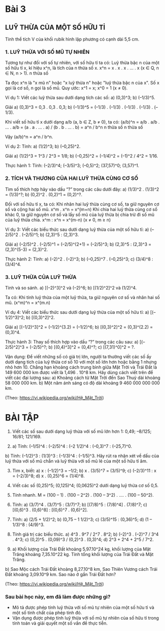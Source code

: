 # Bài 3
## LUỸ THỪA CỦA MỘT SỐ HỮU TỈ

Tính thể tích V của khối rubik hình lập phương có cạnh dài 5,5 cm.

### 1. LUỸ THỪA VỚI SỐ MŨ TỰ NHIÊN

Tương tự như đối với số tự nhiên, với số hữu tỉ ta có:
Luỹ thừa bậc n của một số hữu tỉ x, kí hiệu x^n, là tích của n thừa số x.
x^n = x . x . x . ... . x (x ∈ Q, n ∈ N, n > 1).
n thừa số

Ta đọc x^n là "x mũ n" hoặc "x luỹ thừa n" hoặc "luỹ thừa bậc n của x".
Số x gọi là cơ số, n gọi là số mũ.
Quy ước: x^1 = x;
           x^0 = 1 (x ≠ 0).

Ví dụ 1: Viết các luỹ thừa sau dưới dạng tích các số: a) (0,3)^3; b) (–1/3)^5.

Giải
a) (0,3)^3 = 0,3 . 0,3 . 0,3;
b) (–1/3)^5 = (–1/3) . (–1/3) . (–1/3) . (–1/3) . (–1/3).

Khi viết số hữu tỉ x dưới dạng a/b (a, b ∈ Z, b ≠ 0), ta có:
(a/b)^n = a/b . a/b . ... . a/b = (a . a . ... . a) / (b . b . ... . b) = a^n / b^n
n thừa số   n thừa số

Vậy (a/b)^n = a^n / b^n.

Ví dụ 2: Tính: a) (1/2)^3; b) (–0,25)^2.

Giải
a) (1/2)^3 = 1^3 / 2^3 = 1/8;
b) (–0,25)^2 = (–1/4)^2 = (–1)^2 / 4^2 = 1/16.

Thực hành 1: Tính:
(–2/3)^4; (–3/5)^3; (–0,5)^2; (37,57)^0; (3,57)^1.

### 2. TÍCH VÀ THƯƠNG CỦA HAI LUỸ THỪA CÙNG CƠ SỐ

Tìm số thích hợp hãy vào dấu “?” trong các câu dưới đây:
a) (1/3)^2 . (1/3)^2 = (1/3)^?;
b) (0,2)^2 . (0,2)^1 = (0,2)^?.

Đối với số hữu tỉ x, ta có:
Khi nhân hai luỹ thừa cùng cơ số, ta giữ nguyên cơ số và cộng hai số mũ.
x^m . x^n = x^(m+n)
Khi chia hai luỹ thừa cùng cơ số khác 0, ta giữ nguyên cơ số và lấy số mũ của luỹ thừa bị chia trừ đi số mũ của luỹ thừa chia.
x^m : x^n = x^(m-n) (x ≠ 0, m ≥ n)

Ví dụ 3: Viết các biểu thức sau dưới dạng luỹ thừa của một số hữu tỉ:
a) (–2/5)^2 . (–2/5)^1; b) (2,3)^5 : (2,3)^3.

Giải
a) (–2/5)^2 . (–2/5)^1 = (–2/5)^(2+1) = (–2/5)^3;
b) (2,3)^5 : (2,3)^3 = (2,3)^(5-3) = (2,3)^2.

Thực hành 2: Tính:
a) (–2)^2 . (–2)^3;
b) (–0,25)^7 . (–0,25)^3;
c) (3/4)^8 : (3/4)^4.

### 3. LUỸ THỪA CỦA LUỸ THỪA

Tính và so sánh.
a) [(–2)^3]^2 và (–2)^6;
b) [(1/2)^2]^2 và (1/2)^4.

Ta có:
Khi tính luỹ thừa của một luỹ thừa, ta giữ nguyên cơ số và nhân hai số mũ.
(x^m)^n = x^(m.n)

Ví dụ 4: Viết các biểu thức sau dưới dạng luỹ thừa của một số hữu tỉ:
a) [(–1/2)^3]^2; b) [(0,3)^2]^2.

Giải
a) [(–1/2)^3]^2 = (–1/2)^(3.2) = (–1/2)^6;
b) [(0,3)^2]^2 = (0,3)^(2.2) = (0,3)^4.

Thực hành 3: Thay số thích hợp vào dấu “?” trong các câu sau:
a) [(–2/5)^2]^3 = (–2/5)^?;
b) [(0,4)^3]^2 = (0,4)^?;
c) [(7,31)^0]^2 = ?.

Vận dụng: Để viết những số có giá trị lớn, người ta thường viết các số ấy dưới dạng tích của luỹ thừa cơ số 10 với một số lớn hơn hoặc bằng 1 nhưng nhỏ hơn 10. Chẳng hạn khoảng cách trung bình giữa Mặt Trời và Trái Đất là 149 600 000 km được viết là 1,496 . 10^8 km.
Hãy dùng cách viết trên để viết các đại lượng sau:
a) Khoảng cách từ Mặt Trời đến Sao Thuỷ dài khoảng 58 000 000 km.
b) Một năm ánh sáng có độ dài khoảng 9 460 000 000 000 km.

(Theo: https://vi.wikipedia.org/wiki/Hệ_Mặt_Trời)

# BÀI TẬP

1.  Viết các số sau dưới dạng luỹ thừa với số mũ lớn hơn 1: 0,49; –8/125; 16/81; 121/169.

2.  a) Tính: (–1/5)^4 : (–2/5)^4 : (–2 1/2)^4 : (–0,3)^7 : (–25,7)^0.

b) Tính: (–1/2)^3 : (1/3)^3 : (–1/3)^4 : (–1/5)^3.
Hãy rút ra nhận xét về dấu của luỹ thừa với số mũ chẵn và luỹ thừa với số mũ lẻ của một số hữu tỉ âm.

3.  Tìm x, biết:
    a) x : (–1/2)^3 = –1/2;
    b) x . (3/5)^7 = (3/5)^9;
    c) (–2/3)^11 : x = (–2/3)^8;
    d) x . (0,25)^6 = (1/4)^8.

4.  Viết các số (0,25)^5; (0,125)^4; (0,0625)^2 dưới dạng luỹ thừa cơ số 0,5.

5.  Tính nhanh.
    M = (100 – 1) . (100 – 2^2) . (100 – 3^2) . .... . (100 – 50^2).

6.  Tính:
    a) (3/7)^4 . (3/7)^5 : (3/7)^7;
    b) [(7/8)^5 : (7/8)^4] . (7/8)^7;
    c) [(0,6)^3 . (0,6)^8] : [(0,6)^7 . (0,6)^2].

7.  Tính:
    a) (2/5 + 1/2)^2;
    b) (0,75 – 1 1/2)^3;
    c) (3/5)^15 : (0,36)^5;
    d) (1 – 1/3)^8 : (4/9)^3.

8.  Tính giá trị các biểu thức.
    a) 4^3 . 9^7 / 2^7 . 8^2;
    b) (–2)^3 . (–2)^7 / 3^4 . 4^3;
    c) (0,2)^5 . (0,09)^3 / (0,2)^3 . (0,3)^4;
    d) 2^3 + 2^4 + 2^5 / 7^2.

9.  a) Khối lượng của Trái Đất khoảng 5,97.10^24 kg, khối lượng của Mặt Trăng khoảng 7,35.10^22 kg. Tính tổng khối lượng của Trái Đất và Mặt Trăng.

b) Sao Mộc cách Trái Đất khoảng 8,27.10^8 km, Sao Thiên Vương cách Trái Đất khoảng 3,09.10^9 km. Sao nào ở gần Trái Đất hơn?

(Theo: https://vi.wikipedia.org/wiki/Hệ_Mặt_Trời)

### Sau bài học này, em đã làm được những gì?

- Mô tả được phép tính luỹ thừa với số mũ tự nhiên của một số hữu tỉ và một số tính chất của phép tính đó.
- Vận dụng được phép tính luỹ thừa với số mũ tự nhiên của số hữu tỉ trong tính toán và giải quyết một số vấn đề thực tiễn.
